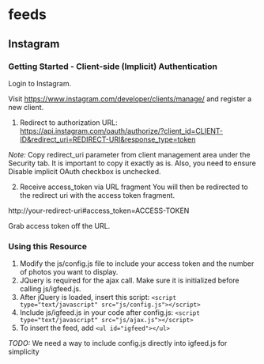 # feeds

## Instagram

### Getting Started - Client-side (Implicit) Authentication
Login to Instagram. 

Visit https://www.instagram.com/developer/clients/manage/ and register a new client.

1. Redirect to authorization URL:
https://api.instagram.com/oauth/authorize/?client_id=CLIENT-ID&redirect_uri=REDIRECT-URI&response_type=token

*Note:* Copy redirect_uri parameter from client management area under the Security tab. It is important to copy it exactly as is. Also, you need to ensure Disable implicit OAuth checkbox is unchecked.

2. Receive access_token via URL fragment
You will then be redirected to the redirect uri with the access token fragment.

http://your-redirect-uri#access_token=ACCESS-TOKEN

Grab access token off the URL.

### Using this Resource
1. Modify the js/config.js file to include your access token and the number of photos you want to display.
2. JQuery is required for the ajax call. Make sure it is initialized before calling js/igfeed.js.
4. After jQuery is loaded, insert this script:
`<script type="text/javascript" src="js/config.js"></script>`
3. Include js/igfeed.js in your code after config.js:
`<script type="text/javascript" src="js/ajax.js"></script>`
4. To insert the feed, add `<ul id="igfeed"></ul>`

*TODO:* We need a way to include config.js directly into igfeed.js for simplicity